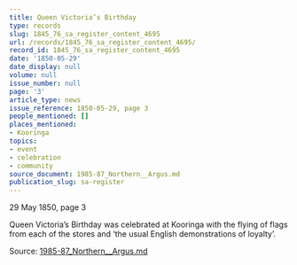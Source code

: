 ```yaml
---
title: Queen Victoria’s Birthday
type: records
slug: 1845_76_sa_register_content_4695
url: /records/1845_76_sa_register_content_4695/
record_id: 1845_76_sa_register_content_4695
date: '1850-05-29'
date_display: null
volume: null
issue_number: null
page: '3'
article_type: news
issue_reference: 1850-05-29, page 3
people_mentioned: []
places_mentioned:
- Kooringa
topics:
- event
- celebration
- community
source_document: 1985-87_Northern__Argus.md
publication_slug: sa-register
---
```


29 May 1850, page 3

Queen Victoria’s Birthday was celebrated at Kooringa with the flying of flags from each of the stores and ‘the usual English demonstrations of loyalty’.

Source: [1985-87_Northern__Argus.md](/downloads/markdown/1985-87_Northern__Argus.md)
